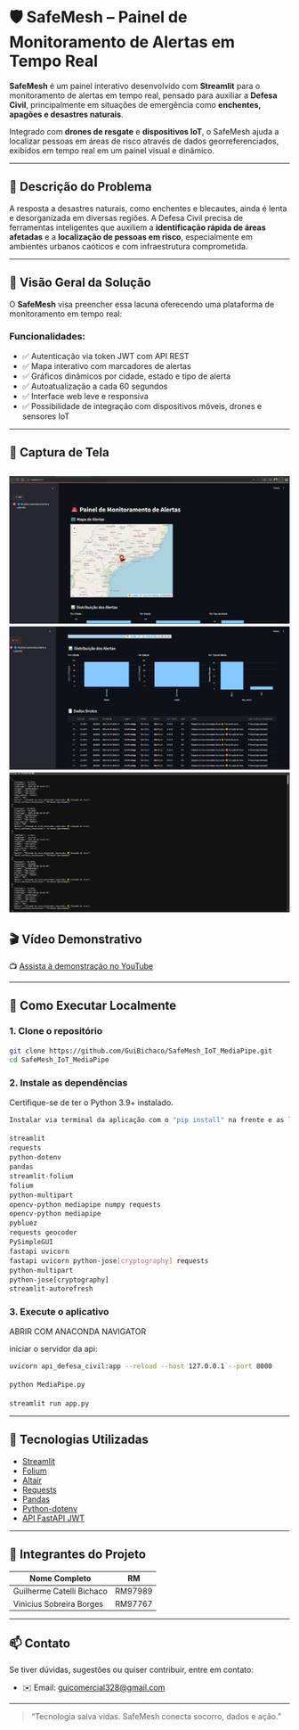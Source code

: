 # 🛡️ SafeMesh – Painel de Monitoramento de Alertas em Tempo Real

**SafeMesh** é um painel interativo desenvolvido com **Streamlit** para o monitoramento de alertas em tempo real, pensado para auxiliar a **Defesa Civil**, principalmente em situações de emergência como **enchentes, apagões e desastres naturais**.

Integrado com **drones de resgate** e **dispositivos IoT**, o SafeMesh ajuda a localizar pessoas em áreas de risco através de dados georreferenciados, exibidos em tempo real em um painel visual e dinâmico.

---

## 🧩 Descrição do Problema

A resposta a desastres naturais, como enchentes e blecautes, ainda é lenta e desorganizada em diversas regiões. A Defesa Civil precisa de ferramentas inteligentes que auxiliem a **identificação rápida de áreas afetadas** e a **localização de pessoas em risco**, especialmente em ambientes urbanos caóticos e com infraestrutura comprometida.

---

## 🎯 Visão Geral da Solução

O **SafeMesh** visa preencher essa lacuna oferecendo uma plataforma de monitoramento em tempo real:

### Funcionalidades:
- ✅ Autenticação via token JWT com API REST
- ✅ Mapa interativo com marcadores de alertas
- ✅ Gráficos dinâmicos por cidade, estado e tipo de alerta
- ✅ Autoatualização a cada 60 segundos
- ✅ Interface web leve e responsiva
- ✅ Possibilidade de integração com dispositivos móveis, drones e sensores IoT

---

## 📸 Captura de Tela

![alt text](image.png)
![alt text](image-1.png)
![alt text](image-2.png)
---

## 🎬 Vídeo Demonstrativo

📺 [Assista à demonstração no YouTube](https://youtu.be/IWIL9I7E2Qs)

---

## 🚀 Como Executar Localmente

### 1. Clone o repositório
```bash
git clone https://github.com/GuiBichaco/SafeMesh_IoT_MediaPipe.git
cd SafeMesh_IoT_MediaPipe
````

### 2. Instale as dependências

Certifique-se de ter o Python 3.9+ instalado.

```bash
Instalar via terminal da aplicação com o "pip install" na frente e as libs abaixo em seguida. Ex: pip install pandas

streamlit
requests
python-dotenv
pandas
streamlit-folium
folium
python-multipart
opencv-python mediapipe numpy requests
opencv-python mediapipe
pybluez
requests geocoder
PySimpleGUI
fastapi uvicorn
fastapi uvicorn python-jose[cryptography] requests
python-multipart
python-jose[cryptography]
streamlit-autorefresh
```

### 3. Execute o aplicativo


ABRIR COM ANACONDA NAVIGATOR 

iniciar o servidor da api:

```bash
uvicorn api_defesa_civil:app --reload --host 127.0.0.1 --port 8000

python MediaPipe.py

streamlit run app.py

```

---

## 🧪 Tecnologias Utilizadas

* [Streamlit](https://streamlit.io/)
* [Folium](https://python-visualization.github.io/folium/)
* [Altair](https://altair-viz.github.io/)
* [Requests](https://docs.python-requests.org/)
* [Pandas](https://pandas.pydata.org/)
* [Python-dotenv](https://github.com/theskumar/python-dotenv)
* [API FastAPI JWT](https://fastapi.tiangolo.com/)

---

## 👥 Integrantes do Projeto

| Nome Completo              | RM        |
| -------------------------- | --------- |
| Guilherme Catelli Bichaco | RM97989 |
| Vinicius Sobreira Borges | RM97767 |


---

## 📫 Contato

Se tiver dúvidas, sugestões ou quiser contribuir, entre em contato:

* ✉️ Email: [guicomercial328@gmail.com](guicomercial328@gmail.com)

---

> “Tecnologia salva vidas. SafeMesh conecta socorro, dados e ação.”




